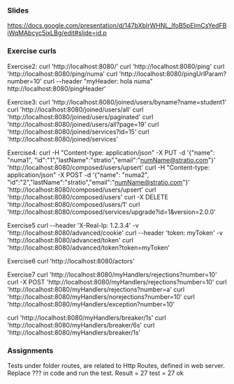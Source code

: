 ### Slides ###

https://docs.google.com/presentation/d/147bXbIrWHNL_lfoB5pEImCsYedFBiWqMAbcyc5ixLBg/edit#slide=id.p

### Exercise curls ###
Exercise2:
curl 'http://localhost:8080/'
curl 'http://localhost:8080/ping'
curl 'http://localhost:8080/ping/numa'
curl 'http://localhost:8080/pingUrlParam?number=10'
curl --header "myHeader: hola numa" http://localhost:8080/pingHeader'

Exercise3:
curl  'http://localhost:8080/joined/users/byname?name=student1'
curl  'http://localhost:8080/joined/users/all'
curl  'http://localhost:8080/joined/users/paginated'
curl  'http://localhost:8080/joined/users/all?page=19'
curl  'http://localhost:8080/joined/services?id=15'
curl  'http://localhost:8080/joined/services'

Exercise4:
curl -H "Content-type: application/json" -X PUT -d '{"name": "numa1", "id":"1","lastName":"stratio","email":"numName@stratio.com"}'  'http://localhost:8080/composed/users/upsert'
curl -H "Content-type: application/json" -X POST -d '{"name": "numa2", "id":"2","lastName":"stratio","email":"numName@stratio.com"}'  'http://localhost:8080/composed/users/upsert'
curl 'http://localhost:8080/composed/users'
curl -X DELETE 'http://localhost:8080/composed/users/1'
curl  'http://localhost:8080/composed/services/upgrade?id=1&version=2.0.0'

Exercise5
curl  --header  'X-Real-Ip: 1.2.3.4' -v 'http://localhost:8080/advanced/cookie'
curl --header 'token: myToken' -v 'http://localhost:8080/advanced/token'
curl  'http://localhost:8080/advanced/token?token=myToken'

Exercise6
curl  'http://localhost:8080/actors'

Exercise7
curl  'http://localhost:8080/myHandlers/rejections?number=10'
curl -X POST 'http://localhost:8080/myHandlers/rejections?number=10'
curl 'http://localhost:8080/myHandlers/rejections?number=a'
curl 'http://localhost:8080/myHandlers/norejections?number=10'
curl 'http://localhost:8080/myHandlers/exception?number=10'

curl 'http://localhost:8080/myHandlers/breaker/1s'
curl 'http://localhost:8080/myHandlers/breaker/6s'
curl 'http://localhost:8080/myHandlers/breaker/1s'

### Assignments ###

Tests under folder routes, are related to Http Routes, defined in web server. Replace ??? in code
and run the test.
Result =  27 test = 27 ok 